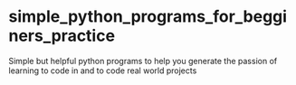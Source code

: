# simple_python_programs_for_begginers_practice
Simple but helpful python programs to help you generate the passion of learning to code in and to code real world projects
